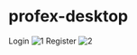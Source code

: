 
# profex-desktop 
Login
![1](https://github.com/profexuz/profex-desktop/assets/124039680/208398bd-81aa-4e22-ae9b-1d3bbcf8637a)
Register
![2](https://github.com/profexuz/profex-desktop/assets/124039680/3dfa2d6c-220e-41d5-9eb9-38551e315163)


